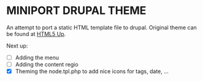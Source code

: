 MINIPORT DRUPAL THEME
===
An attempt to port a static HTML template file to drupal. Original theme can be found at [HTML5 Up](http://www.html5up.net/miniport).


Next up:
- [ ] Adding the menu
- [ ] Adding the content regio
- [X] Theming the node.tpl.php to add nice icons for tags, date, ...
